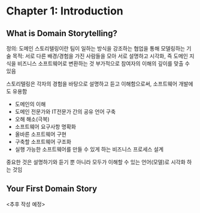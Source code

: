 # Chapter 1: Introduction

## What is Domain Storytelling?
정의: 도메인 스토리텔링이란 팀이 일하는 방식을 강조하는 협업을 통해 모델링하는 기술
목적: 서로 다른 배경/경험을 가진 사람들을 모아 서로 설명하고 시각화, 즉 도메인 지식을 비즈니스 소프트웨어로 변환하는 것
부가적으로 참여자의 이해의 깊이를 맞출 수 있음

스토리텔링은 각자의 경험을 바탕으로 설명하고 듣고 이해함으로써, 소프트웨어 개발에도 유용함
- 도메인의 이해
- 도메인 전문가와 IT전문가 간의 공유 언어 구축
- 오해 해소(극복)
- 소프트웨어 요구사항 명확화
- 올바른 소프트웨어 구현
- 구축할 소프트웨어 구조화
- 실행 가능한 소프트웨어를 만들 수 있게 하는 비즈니스 프로세스 설계

중요한 것은 설명하기와 듣기 뿐 아니라 모두가 이해할 수 있는 언어(모델)로 시각화 하는 것임

## Your First Domain Story

<추후 작성 예정>
